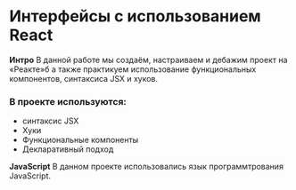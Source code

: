 # Интерфейсы с использованием React

**Интро**
В данной работе мы создаём, настраиваем и дебажим проект на «Реакте»б а также практикуем использование функциональных компонентов, синтаксиса JSX и хуков. 

### В проекте используются:
* синтаксис JSX
* Хуки
* Функциональные компоненты
* Декларативный подход

**JavaScript**
 В данном проекте использовались язык программтрования JavaScript.
